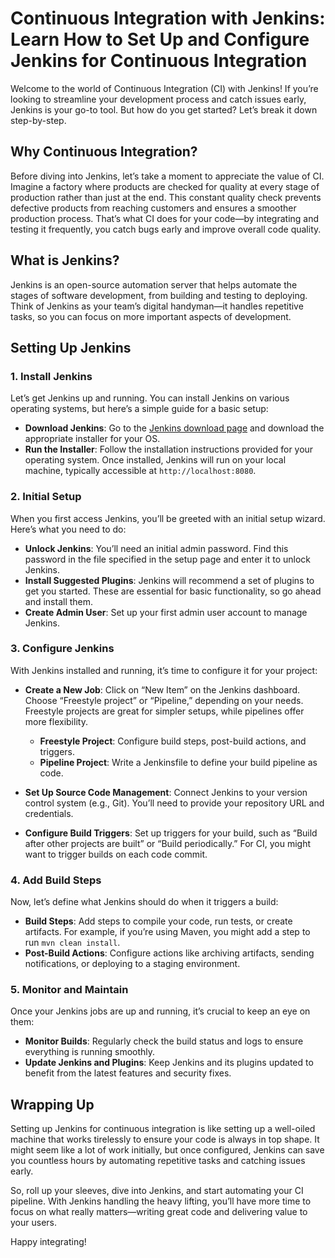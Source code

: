 # Continuous Integration with Jenkins: Learn How to Set Up and Configure Jenkins for Continuous Integration

Welcome to the world of Continuous Integration (CI) with Jenkins! If you’re looking to streamline your development process and catch issues early, Jenkins is your go-to tool. But how do you get started? Let’s break it down step-by-step.

## Why Continuous Integration?

Before diving into Jenkins, let’s take a moment to appreciate the value of CI. Imagine a factory where products are checked for quality at every stage of production rather than just at the end. This constant quality check prevents defective products from reaching customers and ensures a smoother production process. That’s what CI does for your code—by integrating and testing it frequently, you catch bugs early and improve overall code quality.

## What is Jenkins?

Jenkins is an open-source automation server that helps automate the stages of software development, from building and testing to deploying. Think of Jenkins as your team’s digital handyman—it handles repetitive tasks, so you can focus on more important aspects of development.

## Setting Up Jenkins

### 1. **Install Jenkins**

Let’s get Jenkins up and running. You can install Jenkins on various operating systems, but here’s a simple guide for a basic setup:

- **Download Jenkins**: Go to the [Jenkins download page](https://www.jenkins.io/download/) and download the appropriate installer for your OS.
- **Run the Installer**: Follow the installation instructions provided for your operating system. Once installed, Jenkins will run on your local machine, typically accessible at `http://localhost:8080`.

### 2. **Initial Setup**

When you first access Jenkins, you’ll be greeted with an initial setup wizard. Here’s what you need to do:

- **Unlock Jenkins**: You’ll need an initial admin password. Find this password in the file specified in the setup page and enter it to unlock Jenkins.
- **Install Suggested Plugins**: Jenkins will recommend a set of plugins to get you started. These are essential for basic functionality, so go ahead and install them.
- **Create Admin User**: Set up your first admin user account to manage Jenkins.

### 3. **Configure Jenkins**

With Jenkins installed and running, it’s time to configure it for your project:

- **Create a New Job**: Click on “New Item” on the Jenkins dashboard. Choose “Freestyle project” or “Pipeline,” depending on your needs. Freestyle projects are great for simpler setups, while pipelines offer more flexibility.
  - **Freestyle Project**: Configure build steps, post-build actions, and triggers.
  - **Pipeline Project**: Write a Jenkinsfile to define your build pipeline as code.

- **Set Up Source Code Management**: Connect Jenkins to your version control system (e.g., Git). You’ll need to provide your repository URL and credentials.
- **Configure Build Triggers**: Set up triggers for your build, such as “Build after other projects are built” or “Build periodically.” For CI, you might want to trigger builds on each code commit.

### 4. **Add Build Steps**

Now, let’s define what Jenkins should do when it triggers a build:

- **Build Steps**: Add steps to compile your code, run tests, or create artifacts. For example, if you’re using Maven, you might add a step to run `mvn clean install`.
- **Post-Build Actions**: Configure actions like archiving artifacts, sending notifications, or deploying to a staging environment.

### 5. **Monitor and Maintain**

Once your Jenkins jobs are up and running, it’s crucial to keep an eye on them:

- **Monitor Builds**: Regularly check the build status and logs to ensure everything is running smoothly.
- **Update Jenkins and Plugins**: Keep Jenkins and its plugins updated to benefit from the latest features and security fixes.

## Wrapping Up

Setting up Jenkins for continuous integration is like setting up a well-oiled machine that works tirelessly to ensure your code is always in top shape. It might seem like a lot of work initially, but once configured, Jenkins can save you countless hours by automating repetitive tasks and catching issues early.

So, roll up your sleeves, dive into Jenkins, and start automating your CI pipeline. With Jenkins handling the heavy lifting, you’ll have more time to focus on what really matters—writing great code and delivering value to your users.

Happy integrating!

